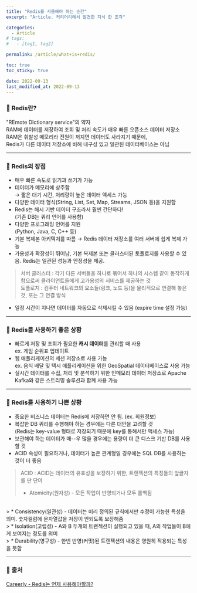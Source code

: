 ```yaml
---
title: "Redis를 사용해야 하는 순간"
excerpt: "Article. 커리어리에서 발견한 지식 한 조각"

categories:
  - Article
# tags:
#   - [tag1, tag2]

permalink: /article/what+is+redis/

toc: true
toc_sticky: true

date: 2022-09-13
last_modified_at: 2022-09-13
---
```


### 🧩 <b>Redis란?</b>
"REmote DIctionary service"의 약자 <br>
RAM에 데이터를 저장하여 조회 및 처리 속도가 매우 빠른 오픈소스 데이터 저장소
<br>
RAM은 휘발성 메모리라 전원이 꺼지면 데이터도 사라지기 때문에, <br>
Redis가 다른 데이터 저장소에 비해 내구성 있고 일관된 데이터베이스는 아님

------

### 🧩 <b>Redis의 장점</b>
- 매우 빠른 속도로 읽기과 쓰기가 가능
- 데이터가 메모리에 상주함 <br>
→ 짧은 대기 시간, 처리량이 높은 데이터 엑세스 가능
- 다양한 데이터 형식(String, List, Set, Map, Streams, JSON 등)을 지원함
- Redis는 해시 기반 데이터 구조라서 훨씬 간단하다! <br>
(기존 DB는 쿼리 언어를 사용함)
- 다양한 프로그래밍 언어를 지원 <br>
(Python, Java, C, C++ 등)
- 기본 복제본 아키텍처를 따름 → Redis 데이터 저장소를 여러 서버에 쉽게 복제 가능
- 가용성과 확장성이 뛰어남, 기본 복제본 또는 클러스터된 토폴로지를 사용할 수 있음. Redis는 일관된 성능과 안정성을 제공.
> 서버 클러스터 : 각기 다른 서버들을 하나로 묶어서 하나의 시스템 같이 동작하게 함으로써 클라이언트들에게 고가용성의 서비스를 제공하는 것<br>
> 토폴로지 : 컴퓨터 네트워크의 요소들(링크, 노드 등)을 물리적으로 연결해 놓은 것, 또는 그 연결 방식
- 일정 시간이 지나면 데이터를 자동으로 삭제시킬 수 있음 (expire time 설정 가능)

------

### 🧩 <b>Redis를 사용하기 좋은 상황</b>
- 빠르게 저장 및 조회가 필요한 <b>캐시 데이터</b>를 관리할 때 사용 <br>
ex. 게임 순위표 업데이트
- 웹 애플리케이션의 세션 저장소로 사용 가능<br>
ex. 음식 배달 및 택시 애플리케이션을 위한 GeoSpatial 데이터베이스로 사용 가능
- 실시간 데이터를 수집, 처리 및 분석하기 위한 인메모리 데이터 저장소로 Apache Kafka와 같은 스트리밍 솔루션과 함께 사용 가능

------

### 🧩 <b>Redis를 사용하기 나쁜 상황</b>
- 중요한 비즈니스 데이터는 Redis에 저장하면 안 됨. (ex. 회원정보)
- 복잡한 DB 쿼리를 수행해야 하는 경우에는 다른 대안을 고려할 것 <br>
(Redis는 key-value 형태로 저장되기 때문에 key를 통해서만 액세스 가능)
- 보관해야 하는 데이터가 매--우 많을 경우에는 용량이 더 큰 디스크 기반 DB를 사용할 것
- ACID 속성이 필요하거나, 데이터가 높은 관계형일 경우에는 SQL DB를 사용하는 것이 더 좋음

> ACID : ACID는 데이터의 유효성을 보장하기 위한, 트랜젝션의 특징들의 앞글자를 딴 단어 <br>
> * Atomicity(원자성) - 모든 작업이 반영되거나 모두 롤백됨
<br>
> * Consistency(일관성) - 데이터는 미리 정의된 규칙에서만 수정이 가능한 특성을 의미. 숫자컬럼에 문자열값을 저장이 안되도록 보장해줌
<br>
> * Isolation(고립성) - A와 B 두개의 트랜젝션이 실행되고 있을 때, A의 작업들이 B에게 보여지는 정도를 의미
<br>
> * Durability(영구성) - 한번 반영(커밋)된 트랜젝션의 내용은 영원히 적용되는 특성을 뜻함


------

### 🧩 <b>출처</b>
[Careerly - Redis는 언제 사용해야할까?](https://careerly.co.kr/comments/66214?utm_campaign=user-share)